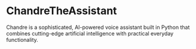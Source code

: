 # ChandreTheAssistant
Chandre is a sophisticated, AI-powered voice assistant built in Python that combines cutting-edge artificial intelligence with practical everyday functionality. 
